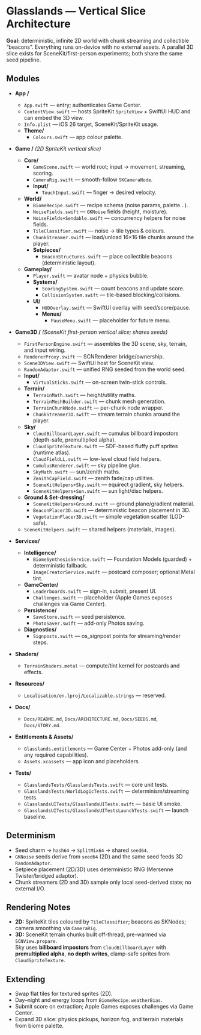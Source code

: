 # Glasslands — Vertical Slice Architecture

**Goal:** deterministic, infinite 2D world with chunk streaming and collectible “beacons”. Everything runs on-device with no external assets. A parallel 3D slice exists for SceneKit/first-person experiments; both share the same seed pipeline.

## Modules

- **App /**
  - `App.swift` — entry; authenticates Game Center.
  - `ContentView.swift` — hosts SpriteKit `SpriteView` + SwiftUI HUD and can embed the 3D view.
  - `Info.plist` — iOS 26 target, SceneKit/SpriteKit usage.
  - **Theme/**
    - `Colours.swift` — app colour palette.

- **Game /** *(2D SpriteKit vertical slice)*
  - **Core/**
    - `GameScene.swift` — world root; input → movement, streaming, scoring.
    - `CameraRig.swift` — smooth-follow `SKCameraNode`.
    - **Input/**
      - `TouchInput.swift` — finger → desired velocity.
  - **World/**
    - `BiomeRecipe.swift` — recipe schema (noise params, palette…).
    - `NoiseFields.swift` — `GKNoise` fields (height, moisture).
    - `NoiseFields+Sendable.swift` — concurrency helpers for noise fields.
    - `TileClassifier.swift` — noise → tile types & colours.
    - `ChunkStreamer.swift` — load/unload 16×16 tile chunks around the player.
    - **Setpieces/**
      - `BeaconStructures.swift` — place collectible beacons (deterministic layout).
  - **Gameplay/**
    - `Player.swift` — avatar node + physics bubble.
    - **Systems/**
      - `ScoringSystem.swift` — count beacons and update score.
      - `CollisionSystem.swift` — tile-based blocking/collisions.
    - **UI/**
      - `HUDOverlay.swift` — SwiftUI overlay with seed/score/pause.
      - **Menus/**
        - `PauseMenu.swift` — placeholder for future menu.

- **Game3D /** *(SceneKit first-person vertical slice; shares seeds)*
  - `FirstPersonEngine.swift` — assembles the 3D scene, sky, terrain, and input wiring.
  - `RendererProxy.swift` — SCNRenderer bridge/ownership.
  - `Scene3DView.swift` — SwiftUI host for SceneKit view.
  - `RandomAdaptor.swift` — unified RNG seeded from the world seed.
  - **Input/**
    - `VirtualSticks.swift` — on-screen twin-stick controls.
  - **Terrain/**
    - `TerrainMath.swift` — height/utility maths.
    - `TerrainMeshBuilder.swift` — chunk mesh generation.
    - `TerrainChunkNode.swift` — per-chunk node wrapper.
    - `ChunkStreamer3D.swift` — stream terrain chunks around the player.
  - **Sky/**
    - `CloudBillboardLayer.swift` — cumulus billboard impostors (depth-safe, premultiplied alpha).
    - `CloudSpriteTexture.swift` — SDF-based fluffy puff sprites (runtime atlas).
    - `CloudFieldLL.swift` — low-level cloud field helpers.
    - `CumulusRenderer.swift` — sky pipeline glue.
    - `SkyMath.swift` — sun/zenith maths.
    - `ZenithCapField.swift` — zenith fade/cap utilities.
    - `SceneKitHelpers+Sky.swift` — equirect gradient, sky helpers.
    - `SceneKitHelpers+Sun.swift` — sun light/disc helpers.
  - **Ground & Set-dressing/**
    - `SceneKitHelpers+Ground.swift` — ground plane/gradient material.
    - `BeaconPlacer3D.swift` — deterministic beacon placement in 3D.
    - `VegetationPlacer3D.swift` — simple vegetation scatter (LOD-safe).
  - `SceneKitHelpers.swift` — shared helpers (materials, images).

- **Services/**
  - **Intelligence/**
    - `BiomeSynthesisService.swift` — Foundation Models (guarded) + deterministic fallback.
    - `ImageCreatorService.swift` — postcard composer; optional Metal tint.
  - **GameCenter/**
    - `Leaderboards.swift` — sign-in, submit, present UI.
    - `Challenges.swift` — placeholder (Apple Games exposes challenges via Game Center).
  - **Persistence/**
    - `SaveStore.swift` — seed persistence.
    - `PhotoSaver.swift` — add-only Photos saving.
  - **Diagnostics/**
    - `Signposts.swift` — os_signpost points for streaming/render steps.

- **Shaders/**
  - `TerrainShaders.metal` — compute/tint kernel for postcards and effects.

- **Resources/**
  - `Localisation/en.lproj/Localizable.strings` — reserved.

- **Docs/**
  - `Docs/README.md`, `Docs/ARCHITECTURE.md`, `Docs/SEEDS.md`, `Docs/STORY.md`.

- **Entitlements & Assets/**
  - `Glasslands.entitlements` — Game Center + Photos add-only (and any required capabilities).
  - `Assets.xcassets` — app icon and placeholders.

- **Tests/**
  - `GlasslandsTests/GlasslandsTests.swift` — core unit tests.
  - `GlasslandsTests/WorldLogicTests.swift` — determinism/streaming tests.
  - `GlasslandsUITests/GlasslandsUITests.swift` — basic UI smoke.
  - `GlasslandsUITests/GlasslandsUITestsLaunchTests.swift` — launch baseline.

## Determinism

- Seed charm → `hash64` → `SplitMix64` → shared `seed64`.
- `GKNoise` seeds derive from `seed64` (2D) and the same seed feeds 3D `RandomAdaptor`.
- Setpiece placement (2D/3D) uses deterministic RNG (Mersenne Twister/bridged adaptor).
- Chunk streamers (2D and 3D) sample only local seed-derived state; no external I/O.

## Rendering Notes

- **2D:** SpriteKit tiles coloured by `TileClassifier`; beacons as SKNodes; camera smoothing via `CameraRig`.
- **3D:** SceneKit terrain chunks built off-thread, pre-warmed via `SCNView.prepare`.  
  Sky uses **billboard impostors** from `CloudBillboardLayer` with **premultiplied alpha**, **no depth writes**, clamp-safe sprites from `CloudSpriteTexture`.

## Extending

- Swap flat tiles for textured sprites (2D).
- Day–night and energy loops from `BiomeRecipe.weatherBias`.
- Submit score on extraction; Apple Games exposes challenges via Game Center.
- Expand 3D slice: physics pickups, horizon fog, and terrain materials from biome palette.

